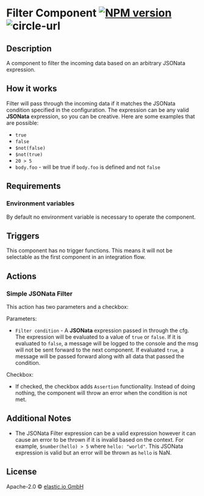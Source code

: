 # Filter Component [![NPM version][npm-image]][npm-url] ![circle-url]

## Description

A component to filter the incoming data based on an arbitrary JSONata expression.

## How it works

Filter will pass through the incoming data if it matches the JSONata condition specified
in the configuration. The expression can be any valid __JSONata__ expression, so you can be creative.
Here are some examples that are possible:

*   `true`
*   `false`
*   `$not(false)`
*   `$not(true)`
*    `20 > 5`
*   `body.foo` - will be true if `body.foo` is defined and not `false`

## Requirements

### Environment variables

By default no environment variable is necessary to operate the component.

## Triggers

This component has no trigger functions. This means it will not be selectable as 
the first component in an integration flow.

## Actions

### Simple JSONata Filter

This action has two parameters and a checkbox:

Parameters:
*   `Filter condition` - A __JSONata__ expression passed in through the cfg. The expression will be evaluated to a value of  `true` or `false`. If 
it is evaluated to `false`, a message will be logged to the console and the msg will not be sent forward to the next component. If evaluated `true`, a message will be passed forward along with all data that passed the condition.

Checkbox:
* If checked, the checkbox adds `Assertion` functionality. Instead of doing nothing, the component will throw an error when the condition is not met.

## Additional Notes

*   The JSONata Filter expression can be a valid expression however it can cause an error to be thrown if it is invalid based on the context. For example, 
`$number(hello) > 5` where `hello: "world"`. This JSONata expression is valid but an error will be thrown as `hello` is NaN.
 
## License

Apache-2.0 © [elastic.io GmbH](https://www.elastic.io)


[npm-image]: https://badge.fury.io/js/filter-component.svg
[npm-url]: https://npmjs.org/package/filter-component
[circle-url]: https://circleci.com/gh/elasticio/filter-component.svg?style=svg
[daviddm-image]: https://david-dm.org/elasticio/filter-component.svg?theme=shields.io
